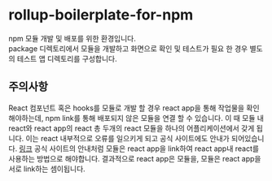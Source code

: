 # rollup-boilerplate-for-npm

npm 모듈 개발 및 배포를 위한 환경입니다.  
package 디렉토리에서 모듈을 개발하고 화면으로 확인 및 테스트가 필요 한 경우 별도의 테스트 앱 디렉토리를 구성합니다.



## 주의사항
React 컴포넌트 혹은 hooks를 모듈로 개발 할 경우 react app을 통해 작업물을 확인해야하는데, npm link를 통해 배포되지 않은 모듈을 연결 할 수 있습니다.
이 때 모듈 내 react와  react app의 react 총 두개의 react 모듈을 하나의 어플리케이션에서 갖게 됩니다. 
이는 react 내부적으로 오류를 일으키게 되고 공식 사이트에도 안내가 되어있습니다. [링크](https://ko.reactjs.org/warnings/invalid-hook-call-warning.html#duplicate-react])
공식 사이트의 안내처럼 모듈은 react app을 link하여 react app내 react를 사용하는 방법으로 해야합니다.
결과적으로  react app은 모듈을, 모듈은 react app을 서로 link하는 셈이됩니다.
